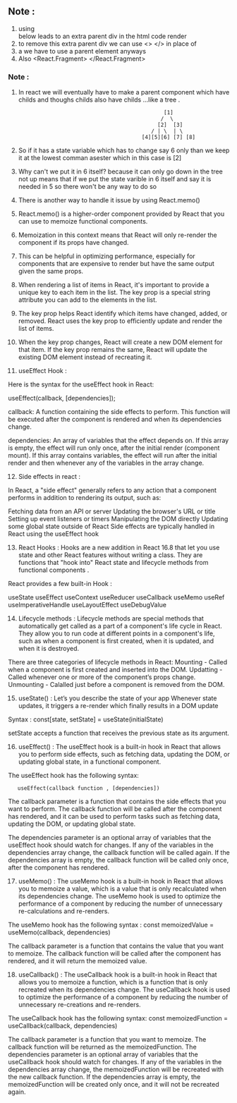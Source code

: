    
 ## Note : 
  1. using <div> </div> below leads to an extra parent div in the html code render 
  2. to remove this extra parent div we can use <> </> in place of <div> </div> 
  3. a we have to use a parent element anyways 
  4. Also <React.Fragment> </React.Fragment> 
  



### Note : 
1. In react we will eventually have to make a parent component which have childs and thoughs childs also have childs ...like a tree . 
                           
                                                     [1]
                                                    /  \   
                                                   [2]  [3]
                                                 / | \  | \
                                              [4][5][6] [7] [8]

2. So if it has a state variable which has to change say 6 only than we keep it at the lowest comman  asester which in this case is [2] 

3. Why can't we put it in 6 itself? because it can only go down in the tree not up means that if we put the state varible in 6 itself and say it is needed in 5 so there won't be any way to do so 

4. There is another way to handle it issue by using React.memo()

5. React.memo() is a higher-order component provided by React that you can use to memoize functional components.

6. Memoization in this context means that React will only re-render the component if its props have changed. 

7. This can be helpful in optimizing performance, especially for components that are expensive to render but have the same output given the same props.

8. When rendering a list of items in React, it's important to provide a unique key to each item in the list. The key prop is a special string attribute you can add to the elements in the list.

9. The key prop helps React identify which items have changed, added, or removed. React uses the key prop to efficiently update and render the list of items.

10. When the key prop changes, React will create a new DOM element for that item. If the key prop remains the same, React will update the existing DOM element instead of recreating it.

11. useEffect Hook : 

Here is the syntax for the useEffect hook in React:

useEffect(callback, [dependencies]);

callback: A function containing the side effects to perform. This function will be executed after the component is rendered and when its dependencies change.

dependencies: An array of variables that the effect depends on. If this array is empty, the effect will run only once, after the initial render (component mount). If this array contains variables, the effect will run after the initial render and then whenever any of the variables in the array change.

12. Side effects in react : 

In React, a "side effect" generally refers to any action that a component performs in addition to rendering its output, such as:

Fetching data from an API or server
Updating the browser's URL or title
Setting up event listeners or timers
Manipulating the DOM directly
Updating some global state outside of React
Side effects are typically handled in React using the useEffect hook 

13. React Hooks : 
Hooks are a new addition in React 16.8 that let you use state and other React features without writing a class. They are functions that "hook into" React state and lifecycle methods from functional components . 

React provides a few built-in Hook : 

useState
useEffect
useContext
useReducer
useCallback
useMemo
useRef
useImperativeHandle
useLayoutEffect
useDebugValue

14. Lifecycle methods : 
Lifecycle methods are special methods that automatically get called as a part of a component's life cycle in React. They allow you to run code at different points in a component's life, such as when a component is first created, when it is updated, and when it is destroyed.

There are three categories of lifecycle methods in React:
Mounting - Called when a component is first created and inserted into the DOM.
Updatting - Called whenever one or more of the component’s props change.
Unmounting - Calalled just before a component is removed from the DOM.

15. useState() : Let’s you describe the state of your app 
Whenever state updates, it triggers a re-render 
which finally results in a DOM update 

Syntax : const[state, setState] = useState(initialState)

setState accepts a function that receives the previous state as its argument.

16. useEffect() :  The useEffect hook is a built-in hook in React that allows you to perform side effects, such as fetching data, updating the DOM, or updating global state, in a functional component.

The useEffect hook has the following syntax:


       useEffect(callback function , [dependencies])

The callback parameter is a function that contains the side effects that you want to perform. The callback function will be called after the component has rendered, and it can be used to perform tasks such as fetching data, updating the DOM, or updating global state.

The dependencies parameter is an optional array of variables that the useEffect hook should watch for changes. If any of the variables in the dependencies array change, the callback function will be called again. If the dependencies array is empty, the callback function will be called only once, after the component has rendered.

17. useMemo() : The useMemo hook is a built-in hook in React that allows you to memoize a value, which is a value that is only recalculated when its dependencies change. The useMemo hook is used to optimize the performance of a component by reducing the number of unnecessary re-calculations and re-renders.

The useMemo hook has the following syntax : 
       const memoizedValue = useMemo(callback, dependencies)

The callback parameter is a function that contains the value that you want to memoize. The callback function will be called after the component has rendered, and it will return the memoized value. 

18. useCallback() : The useCallback hook is a built-in hook in React that allows you to memoize a function, which is a function that is only recreated when its dependencies change. The useCallback hook is used to optimize the performance of a component by reducing the number of unnecessary re-creations and re-renders.

The useCallback hook has the following syntax:
const memoizedFunction = useCallback(callback, dependencies)

The callback parameter is a function that you want to memoize. The callback function will be returned as the memoizedFunction. The dependencies parameter is an optional array of variables that the useCallback hook should watch for changes. If any of the variables in the dependencies array change, the memoizedFunction will be recreated with the new callback function. If the dependencies array is empty, the memoizedFunction will be created only once, and it will not be recreated again.